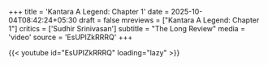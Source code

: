 +++
title = 'Kantara A Legend: Chapter 1'
date = 2025-10-04T08:42:24+05:30
draft = false
mreviews = ["Kantara A Legend: Chapter 1"]
critics = ['Sudhir Srinivasan']
subtitle = "The Long Review"
media = 'video'
source = 'EsUPIZkRRRQ'
+++

{{< youtube id="EsUPIZkRRRQ" loading="lazy" >}}
